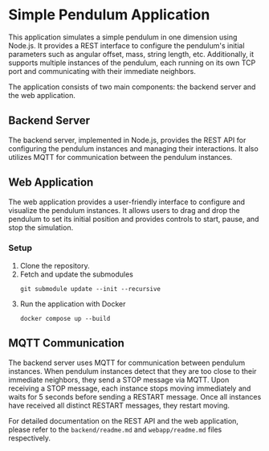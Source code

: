# Simple Pendulum Application

This application simulates a simple pendulum in one dimension using Node.js. It provides a REST interface to configure the pendulum's initial parameters such as angular offset, mass, string length, etc. Additionally, it supports multiple instances of the pendulum, each running on its own TCP port and communicating with their immediate neighbors.

The application consists of two main components: the backend server and the web application.

## Backend Server

The backend server, implemented in Node.js, provides the REST API for configuring the pendulum instances and managing their interactions. It also utilizes MQTT for communication between the pendulum instances.

## Web Application

The web application provides a user-friendly interface to configure and visualize the pendulum instances. It allows users to drag and drop the pendulum to set its initial position and provides controls to start, pause, and stop the simulation.


### Setup

1. Clone the repository.
2. Fetch and update the submodules
    ```
    git submodule update --init --recursive
    ```
3. Run the application with Docker
    ```
    docker compose up --build
    ```

## MQTT Communication

The backend server uses MQTT for communication between pendulum instances. When pendulum instances detect that they are too close to their immediate neighbors, they send a STOP message via MQTT. Upon receiving a STOP message, each instance stops moving immediately and waits for 5 seconds before sending a RESTART message. Once all instances have received all distinct RESTART messages, they restart moving.

For detailed documentation on the REST API and the web application, please refer to the `backend/readme.md` and `webapp/readme.md` files respectively.
